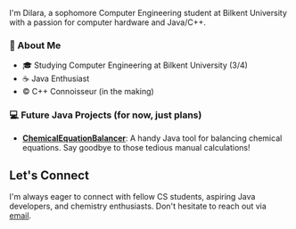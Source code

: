 I'm Dilara, a sophomore Computer Engineering student at Bilkent University with a passion for computer hardware and Java/C++. 

### 👋 About Me

- 🎓 Studying Computer Engineering at Bilkent University (3/4)
- ☕ Java Enthusiast
- © C++ Connoisseur (in the making)

### 💻 Future Java Projects (for now, just plans)

- [**ChemicalEquationBalancer**](https://github.com/dilaraerbenzer/ChemicalEquationBalancer): A handy Java tool for balancing chemical equations. Say goodbye to those tedious manual calculations!

## Let's Connect

I'm always eager to connect with fellow CS students, aspiring Java developers, and chemistry enthusiasts. Don't hesitate to reach out via [email](mailto:dilaraerbenzer.ug.bilkent.edu.tr).

